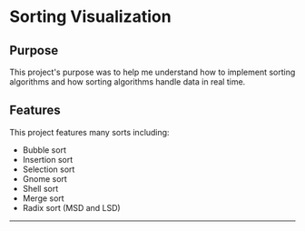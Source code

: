 # Sorting Visualization

## Purpose
  This project's purpose was to help me understand how to implement sorting algorithms and how
  sorting algorithms handle data in real time.
  
  
## Features
  This project features many sorts including:
  - Bubble sort
  - Insertion sort
  - Selection sort
  - Gnome sort
  - Shell sort
  - Merge sort
  - Radix sort (MSD and LSD)
    
  
___
